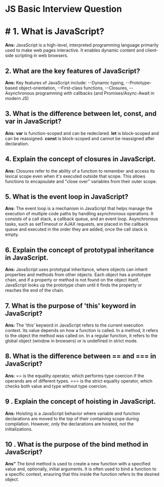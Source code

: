 # JS  Basic Interview Question
# # 1. What is JavaScript?
**Ans:** JavaScript is a high-level, interpreted programming language primarily used to make web pages interactive. It enables dynamic content and client-side scripting in web browsers.
## 2. What are the key features of JavaScript?
**Ans:** Key features of JavaScript include:
--Dynamic typing,
--Prototype-based object-orientation,
--First-class functions,
--Closures,
--Asynchronous programming with callbacks (and Promises/Async-Await in modern JS)
## 3. What is the difference between let, const, and var in JavaScript?
**Ans:** **var** is function-scoped and can be redeclared.
**let** is block-scoped and can be reassigned.
**const** is block-scoped and cannot be reassigned after declaration.
## 4. Explain the concept of closures in JavaScript.
**Ans:** Closures refer to the ability of a function to remember and access its lexical scope even when it's executed outside that scope. This allows functions to encapsulate and "close over" variables from their outer scope.
## 5. What is the event loop in JavaScript?
**Ans:** The event loop is a mechanism in JavaScript that helps manage the execution of multiple code paths by handling asynchronous operations. It consists of a call stack, a callback queue, and an event loop. Asynchronous tasks, such as setTimeout or AJAX requests, are placed in the callback queue and executed in the order they are added, once the call stack is empty.
## 6. Explain the concept of prototypal inheritance in JavaScript.
**Ans:** JavaScript uses prototypal inheritance, where objects can inherit properties and methods from other objects. Each object has a prototype chain, and if a property or method is not found on the object itself, JavaScript looks up the prototype chain until it finds the property or reaches the end of the chain.
## 7. What is the purpose of 'this' keyword in JavaScript?
**Ans:** The 'this' keyword in JavaScript refers to the current execution context. Its value depends on how a function is called. In a method, it refers to the object the method was called on. In a regular function, it refers to the global object (window in browsers) or is undefined in strict mode.
## 8. What is the difference between == and === in JavaScript?
**Ans:** == is the equality operator, which performs type coercion if the operands are of different types. === is the strict equality operator, which checks both value and type without type coercion.
## 9 . Explain the concept of hoisting in JavaScript.
**Ans:** Hoisting is a JavaScript behavior where variable and function declarations are moved to the top of their containing scope during compilation. However, only the declarations are hoisted, not the initializations.
## 10 . What is the purpose of the bind method in JavaScript?
**Ans"** The bind method is used to create a new function with a specified value and, optionally, initial arguments. It is often used to bind a function to a specific context, ensuring that this inside the function refers to the desired object.
